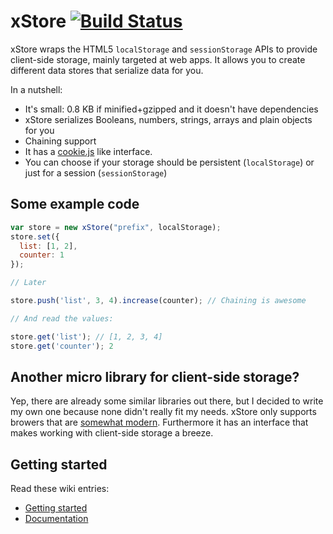 # xStore [![Build Status](https://travis-ci.org/florian/xStore.png?branch=master)](https://travis-ci.org/florian/xStore)
xStore wraps the HTML5 `localStorage` and `sessionStorage` APIs to provide client-side storage, mainly
targeted at web apps. It allows you to create different data stores that serialize data for you.

In a nutshell:

- It's small: 0.8 KB if minified+gzipped and it doesn't have dependencies
- xStore serializes Booleans, numbers, strings, arrays and plain objects for you
- Chaining support
- It has a [cookie.js](https://github.com/florian/cookie.js) like interface.
- You can choose if your storage should be persistent (`localStorage`) or just for a session (`sessionStorage`)

## Some example code

```javascript
var store = new xStore("prefix", localStorage);
store.set({
  list: [1, 2],
  counter: 1
});

// Later

store.push('list', 3, 4).increase(counter); // Chaining is awesome

// And read the values:

store.get('list'); // [1, 2, 3, 4]
store.get('counter'); 2
```

## Another micro library for client-side storage?

Yep, there are already some similar libraries out there, but I decided to write my own one because none didn't
really fit my needs. xStore only supports browers that are [somewhat modern](https://github.com/florian/xStore/blob/master/docs/browser-support.md).
Furthermore it has an interface that makes working with client-side storage a breeze.

## Getting started

Read these wiki entries:

- [Getting started](https://github.com/florian/xStore/blob/master/docs/getting-started.md)
- [Documentation](https://github.com/florian/xStore/blob/master/docs/api-documentation.md)
